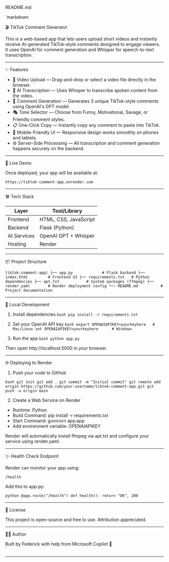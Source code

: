  README.md

`markdown

🎬 TikTok Comment Generator

This is a web-based app that lets users upload short videos and instantly receive AI-generated TikTok-style comments designed to engage viewers. It uses OpenAI for comment generation and Whisper for speech-to-text transcription.

---

✨ Features

- 🎥 Video Upload — Drag-and-drop or select a video file directly in the browser.
- 🧠 AI Transcription — Uses Whisper to transcribe spoken content from the video.
- 💬 Comment Generation — Generates 3 unique TikTok-style comments using OpenAI's GPT model.
- 🎭 Tone Selector — Choose from Funny, Motivational, Savage, or Friendly comment styles.
- 📋 One-Click Copy — Instantly copy any comment to paste into TikTok.
- 📱 Mobile-Friendly UI — Responsive design works smoothly on phones and tablets.
- ⚙️ Server-Side Processing — All transcription and comment generation happens securely on the backend.

---

🚀 Live Demo

Once deployed, your app will be available at:

`
https://tiktok-comment-app.onrender.com
`

---

🛠 Tech Stack

| Layer       | Tool/Library         |
|-------------|----------------------|
| Frontend    | HTML, CSS, JavaScript |
| Backend     | Flask (Python)        |
| AI Services | OpenAI GPT + Whisper  |
| Hosting     | Render                |

---

📦 Project Structure

`
tiktok-comment-app/
├── app.py             # Flask backend
├── index.html         # Frontend UI
├── requirements.txt   # Python dependencies
├── apt.txt            # System packages (ffmpeg)
├── render.yaml        # Render deployment config
└── README.md          # Project documentation
`

---

🧪 Local Development

1. Install dependencies
`bash
pip install -r requirements.txt
`

2. Set your OpenAI API key
`bash
export OPENAIAPIKEY=yourkeyhere   # Mac/Linux
set OPENAIAPIKEY=yourkeyhere      # Windows
`

3. Run the app
`bash
python app.py
`

Then open http://localhost:5000 in your browser.

---

🌐 Deploying to Render

1. Push your code to GitHub

`bash
git init
git add .
git commit -m "Initial commit"
git remote add origin https://github.com/your-username/tiktok-comment-app.git
git push -u origin main
`

2. Create a Web Service on Render

- Runtime: Python
- Build Command: pip install -r requirements.txt
- Start Command: gunicorn app:app
- Add environment variable: OPENAIAPIKEY

Render will automatically install ffmpeg via apt.txt and configure your service using render.yaml.

---

🩺 Health Check Endpoint

Render can monitor your app using:

`
/health
`

Add this to app.py:

`python
@app.route("/health")
def health():
    return "OK", 200
`

---

📄 License

This project is open-source and free to use. Attribution appreciated.

---

🙋‍♂️ Author

Built by Federick with help from Microsoft Copilot 🤝  
`

---
